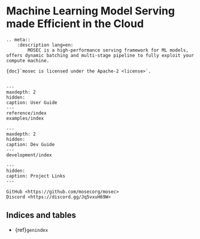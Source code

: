 # Machine Learning Model Serving made Efficient in the Cloud

```{eval-rst}
.. meta::
    :description lang=en:
        MOSEC is a high-performance serving framework for ML models, offers dynamic batching and multi-stage pipeline to fully exploit your compute machine.
```

```{note}
{doc}`mosec is licensed under the Apache-2 <license>`.
```

```{include} ../../README.md
```

```{toctree}
---
maxdepth: 2
hidden:
caption: User Guide
---
reference/index
examples/index
```

```{toctree}
---
maxdepth: 2
hidden:
caption: Dev Guide
---
development/index
```

```{toctree}
---
hidden:
caption: Project Links
---

GitHub <https://github.com/mosecorg/mosec>
Discord <https://discord.gg/Jq5vxuH69W>
```

## Indices and tables

- {ref}`genindex`
